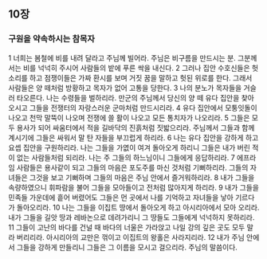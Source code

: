 ## 10장
### 구원을 약속하시는 참목자
1 너희는 봄철에 비를 내려 달라고 주님께 빌어라. 주님은 비구름을 만드시는 분. 그분께서는 비를 넉넉히 주시어 사람들의 밭에 푸른 싹을 내신다.
2 그러나 집안 수호신들은 헛소리를 하고 점쟁이들은 가짜 환시를 보며 거짓 꿈을 말하고 헛된 위로를 한다. 그래서 사람들은 양 떼처럼 방황하고 목자가 없어 고통을 당한다.
3 나의 분노가 목자들을 거슬러 타오른다. 나는 수령들을 벌하리라. 만군의 주님께서 당신의 양 떼 유다 집안을 찾아오시고 그들을 전쟁터의 자랑스러운 군마처럼 만드시리라.
4 유다 집안에서 모퉁잇돌이 나오고 천막 말뚝이 나오며 전쟁에 쓸 활이 나오고 모든 통치자가 나오리라.
5 그들은 모두 용사가 되어 싸움터에서 적을 길바닥의 진흙처럼 짓밟으리라. 주님께서 그들과 함께 계시기에 그들은 싸워서 말 탄 자들을 부끄럽게 하리라.
6 나는 유다 집안을 강하게 하고 요셉 집안을 구원하리라. 나는 그들을 가엾이 여겨 돌아오게 하리니 그들은 내가 버린 적이 없는 사람들처럼 되리라. 나는 주 그들의 하느님이니 그들에게 응답하리라.
7 에프라임 사람들은 용사같이 되고 그들의 마음은 포도주를 마신 것처럼 기뻐하리라. 그들의 자녀들은 그것을 보고 기뻐하며 그들의 마음은 주님 안에서 즐거워하리라.
8 내가 그들을 속량하였으니 휘파람을 불어 그들을 모아들이고 전처럼 많아지게 하리라.
9 내가 그들을 민족들 가운데에 흩어 버렸어도 그들은 먼 곳에서 나를 기억하고 자녀들을 낳아 기르다가 돌아오리라.
10 나는 그들을 이집트 땅에서 돌아오게 하고 아시리아에서 모아 오리라. 내가 그들을 길앗 땅과 레바논으로 데려가리니 그 땅들도 그들에게 넉넉하지 못하리라.
11 그들이 고난의 바다를 건널 때 바다의 너울은 가라앉고 나일 강의 깊은 곳도 모두 말라 버리리라. 아시리아의 교만은 꺾이고 이집트의 왕홀은 사라지리라.
12 내가 주님 안에서 그들을 강하게 만들리니 그들은 그 이름을 모시고 걸으리라. 주님의 말씀이다.
